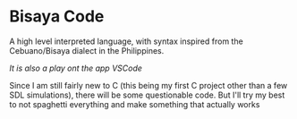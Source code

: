 # Bisaya Code

A high level interpreted language, with syntax inspired from the Cebuano/Bisaya dialect in the Philippines. 

*It is also a play ont the app VSCode*

Since I am still fairly new to C (this being my first C project other than a few SDL simulations), there will be some questionable code. But I'll try my best to not spaghetti everything and make something that actually works